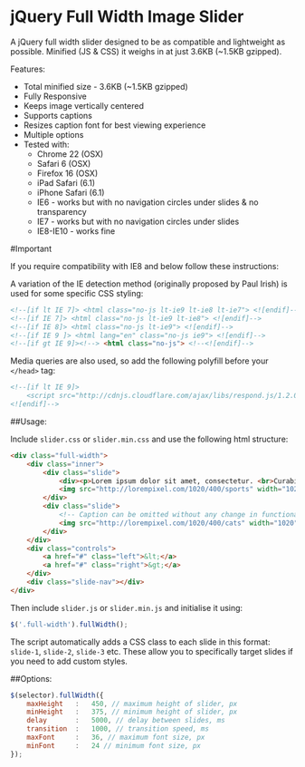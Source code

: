 # jQuery Full Width Image Slider

A jQuery full width slider designed to be as compatible and lightweight as possible. Minified (JS & CSS) it weighs in at just 3.6KB (~1.5KB gzipped).

Features:

* Total minified size - 3.6KB (~1.5KB gzipped)
* Fully Responsive
* Keeps image vertically centered
* Supports captions
* Resizes caption font for best viewing experience
* Multiple options
* Tested with:
	* Chrome 22 (OSX)
	* Safari 6 (OSX)
	* Firefox 16 (OSX)
	* iPad Safari (6.1)
	* iPhone Safari (6.1)
	* IE6 - works but with no navigation circles under slides & no transparency
	* IE7 - works but with no navigation circles under slides 
	* IE8-IE10 - works fine

#Important

If you require compatibility with IE8 and below follow these instructions:

A variation of the IE detection method (originally proposed by Paul Irish) is used for some specific CSS styling:
```html
<!--[if lt IE 7]> <html class="no-js lt-ie9 lt-ie8 lt-ie7"> <![endif]-->
<!--[if IE 7]> <html class="no-js lt-ie9 lt-ie8"> <![endif]-->
<!--[if IE 8]> <html class="no-js lt-ie9"> <![endif]-->
<!--[if IE 9 ]> <html lang="en" class="no-js ie9"> <![endif]-->
<!--[if gt IE 9]><!--> <html class="no-js"> <!--<![endif]-->
```

Media queries are also used, so add the following polyfill before your `</head>` tag:
```html
<!--[if lt IE 9]>
	<script src="http://cdnjs.cloudflare.com/ajax/libs/respond.js/1.2.0/respond.js"></script>
<![endif]-->
```


##Usage:



Include `slider.css` or `slider.min.css` and use the following html structure:

```html
<div class="full-width">
	<div class="inner">
		<div class="slide">
			<div><p>Lorem ipsum dolor sit amet, consectetur. <br>Curabitur molestie elit et ultricies vehicula.</p></div>
			<img src="http://lorempixel.com/1020/400/sports" width="1020" height="400">
		</div>
		<div class="slide">
			<!-- Caption can be omitted without any change in functionality -->
			<img src="http://lorempixel.com/1020/400/cats" width="1020" height="400">
		</div>
	</div>
	<div class="controls">
		<a href="#" class="left">&lt;</a>
		<a href="#" class="right">&gt;</a>
	</div>
	<div class="slide-nav"></div>
</div>
```

Then include `slider.js` or `slider.min.js` and initialise it using:

```javascript
$('.full-width').fullWidth();
```

The script automatically adds a CSS class to each slide in this format: `slide-1`, `slide-2`, `slide-3` etc. These allow you to specifically target slides if you need to add custom styles.

 
##Options:

```javascript
$(selector).fullWidth({
	maxHeight	:	450, // maximum height of slider, px
	minHeight	:	375, // minimum height of slider, px
	delay		:	5000, // delay between slides, ms
	transition	:	1000, // transition speed, ms
	maxFont		:	36, // maximum font size, px
	minFont		:	24 // minimum font size, px
});
```	
